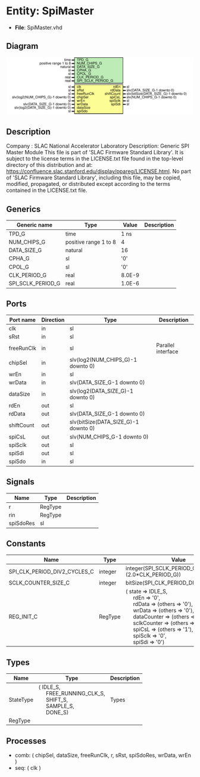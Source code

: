 # Entity: SpiMaster

- **File**: SpiMaster.vhd
## Diagram

![Diagram](SpiMaster.svg "Diagram")
## Description

Company    : SLAC National Accelerator Laboratory
Description: Generic SPI Master Module
This file is part of 'SLAC Firmware Standard Library'.
It is subject to the license terms in the LICENSE.txt file found in the
top-level directory of this distribution and at:
   https://confluence.slac.stanford.edu/display/ppareg/LICENSE.html.
No part of 'SLAC Firmware Standard Library', including this file,
may be copied, modified, propagated, or distributed except according to
the terms contained in the LICENSE.txt file.
## Generics

| Generic name      | Type                  | Value  | Description |
| ----------------- | --------------------- | ------ | ----------- |
| TPD_G             | time                  | 1 ns   |             |
| NUM_CHIPS_G       | positive range 1 to 8 | 4      |             |
| DATA_SIZE_G       | natural               | 16     |             |
| CPHA_G            | sl                    | '0'    |             |
| CPOL_G            | sl                    | '0'    |             |
| CLK_PERIOD_G      | real                  | 8.0E-9 |             |
| SPI_SCLK_PERIOD_G | real                  | 1.0E-6 |             |
## Ports

| Port name  | Direction | Type                                 | Description        |
| ---------- | --------- | ------------------------------------ | ------------------ |
| clk        | in        | sl                                   |                    |
| sRst       | in        | sl                                   |                    |
| freeRunClk | in        | sl                                   | Parallel interface |
| chipSel    | in        | slv(log2(NUM_CHIPS_G)-1 downto 0)    |                    |
| wrEn       | in        | sl                                   |                    |
| wrData     | in        | slv(DATA_SIZE_G-1 downto 0)          |                    |
| dataSize   | in        | slv(log2(DATA_SIZE_G)-1 downto 0)    |                    |
| rdEn       | out       | sl                                   |                    |
| rdData     | out       | slv(DATA_SIZE_G-1 downto 0)          |                    |
| shiftCount | out       | slv(bitSize(DATA_SIZE_G)-1 downto 0) |                    |
| spiCsL     | out       | slv(NUM_CHIPS_G-1 downto 0)          |                    |
| spiSclk    | out       | sl                                   |                    |
| spiSdi     | out       | sl                                   |                    |
| spiSdo     | in        | sl                                   |                    |
## Signals

| Name      | Type    | Description |
| --------- | ------- | ----------- |
| r         | RegType |             |
| rin       | RegType |             |
| spiSdoRes | sl      |             |
## Constants

| Name                         | Type    | Value                                                                                                                                                                                                                                                                                                                                                                                                                                                                                                                                                                                                       | Description |
| ---------------------------- | ------- | ----------------------------------------------------------------------------------------------------------------------------------------------------------------------------------------------------------------------------------------------------------------------------------------------------------------------------------------------------------------------------------------------------------------------------------------------------------------------------------------------------------------------------------------------------------------------------------------------------------- | ----------- |
| SPI_CLK_PERIOD_DIV2_CYCLES_C | integer |  integer(SPI_SCLK_PERIOD_G / (2.0*CLK_PERIOD_G))                                                                                                                                                                                                                                                                                                                                                                                                                                                                                                                                                            |             |
| SCLK_COUNTER_SIZE_C          | integer |  bitSize(SPI_CLK_PERIOD_DIV2_CYCLES_C)                                                                                                                                                                                                                                                                                                                                                                                                                                                                                                                                                                      |             |
| REG_INIT_C                   | RegType |  (       state       => IDLE_S,<br><span style="padding-left:20px">       rdEn        => '0',<br><span style="padding-left:20px">       rdData      => (others => '0'),<br><span style="padding-left:20px">       wrData      => (others => '0'),<br><span style="padding-left:20px">       dataCounter => (others => '0'),<br><span style="padding-left:20px">       sclkCounter => (others => '0'),<br><span style="padding-left:20px">       spiCsL      => (others => '1'),<br><span style="padding-left:20px">       spiSclk     => '0',<br><span style="padding-left:20px">       spiSdi      => '0') |             |
## Types

| Name      | Type                                                                                                                                                                                                      | Description |
| --------- | --------------------------------------------------------------------------------------------------------------------------------------------------------------------------------------------------------- | ----------- |
| StateType | ( IDLE_S,<br><span style="padding-left:20px"> FREE_RUNNING_CLK_S,<br><span style="padding-left:20px"> SHIFT_S,<br><span style="padding-left:20px"> SAMPLE_S,<br><span style="padding-left:20px"> DONE_S)  | Types       |
| RegType   |                                                                                                                                                                                                           |             |
## Processes
- comb: ( chipSel, dataSize, freeRunClk, r, sRst, spiSdoRes, wrData,
                   wrEn )
- seq: ( clk )
